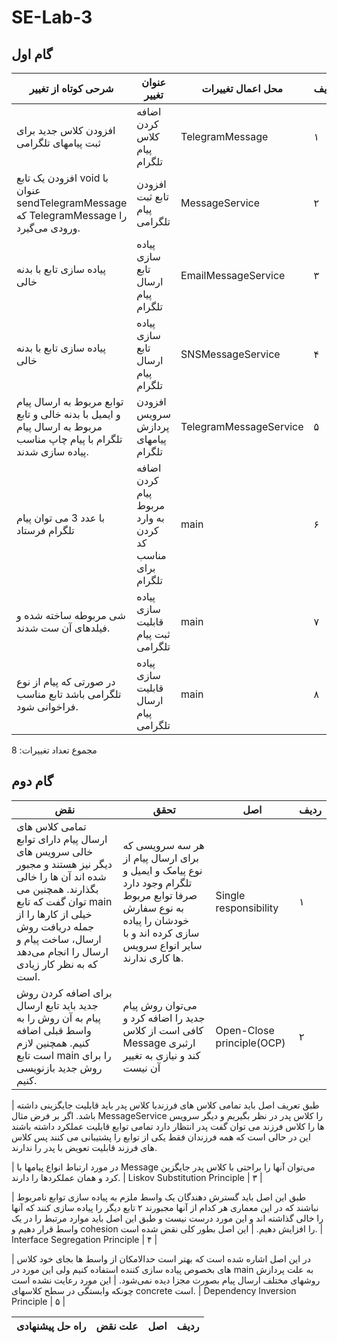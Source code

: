# SE-Lab-3
## گام اول

| شرحی کوتاه از تغییر                                                     | عنوان تغییر                              | محل اعمال تغییرات    | ردیف |
|-------------------------------------------------------------------------|------------------------------------------|----------------------|------|
| افزودن کلاس جدید برای ثبت پیامهای تلگرامی| اضافه کردن کلاس پیام تلگرام             | TelegramMessage  | ۱    |
| افزودن یک تابع void با عنوان sendTelegramMessage که TelegramMessage را ورودی می‌گیرد.                       | افزودن تابع ثبت پیام تلگرامی              | MessageService        | ۲    |
| پیاده سازی تابع با بدنه خالی                   | پیاده سازی تابع ارسال پیام تلگرام                | EmailMessageService        | ۳    |
| پیاده سازی تابع با بدنه خالی                   | پیاده سازی تابع ارسال پیام تلگرام          | SNSMessageService | ۴    |
| توابع مربوط به ارسال پیام و ایمیل با بدنه خالی و تابع مربوط به ارسال پیام تلگرام با پیام چاپ مناسب پیاده سازی شدند.                              | افزودن سرویس پردازش پیامهای تلگرام             | TelegramMessageService | ۵    |
| با عدد 3 می توان پیام تلگرام فرستاد                            | اضافه کردن پیام مربوط به وارد کردن کد مناسب برای تلگرام          | main | ۶    |
| شی مربوطه ساخته شده و فیلدهای آن ست شدند.                               | پیاده سازی قابلیت ثبت پیام تلگرامی           | main | ۷    |
| در صورتی که پیام از نوع تلگرامی باشد تابع مناسب فراخوانی شود.                      | پیاده سازی قابلیت ارسال پیام تلگرامی          | main  | ۸    |


مجموع تعداد تغییرات: 8

## گام دوم

| نقض | تحقق | اصل | ردیف |
|---------------------------------------------------------------------------------------------------------------------------------------------------------------------------------------------------------------------------------------------------------------------------------------------------------------------------------------------------------------------------------------------------------------------------------------------------------------------------------------------------------------------------------------------------------------------------------------------------------------------------------------------------------------------------------------------------------------------------------------|--------------------------------------------------------------------------------------------------------------------------------------------------------------------------------------------|---------------------------------|------|
| تمامی کلاس های ارسال پیام دارای توابع خالی سرویس های دیگر نیز هستند و مجبور شده اند آن ها را خالی بگذارند. همچنین می توان گفت که تابع main خیلی از کارها را از جمله دریافت روش ارسال، ساخت پیام و ارسال را انجام می‌دهد که به نظر کار زیادی است. | هر سه سرویسی که برای ارسال پیام از نوع پیامک و ایمیل و تلگرام وجود دارد صرفا توابع مربوط به نوع سفارش خودشان را پیاده سازی کرده اند و با سایر انواع سرویس ها کاری ندارند.                              | Single responsibility           | ۱    |
| برای اضافه کردن روش جدید باید تابع ارسال پیام به آن روش را به واسط قبلی اضافه کنیم. همچنین لازم است تابع main را برای روش جدید بازنویسی کنیم. | می‌توان روش پیام جدید را اضافه کرد و کافی است از کلاس Message ارثبری کند و نیازی به تغییر آن نیست        | Open-Close principle(OCP)       | ۲    |

| طبق تعریف اصل باید تمامی کلاس های فرزندبا کلاس پدر باید قابلیت جایگزینی داشته باشد. اگر بر فرض مثال MessageService را کلاس پدر در نظر بگیریم و دیگر سرویس ها را کلاس فرزند می توان گفت پدر انتظار دارد تمامی توابع قابلیت عملکرد داشته باشند این در حالی است که همه فرزندان فقط یکی از توابع را پشتیبانی می کنند پس کلاس های فرزند قابلیت تعویض با پدر را ندارند. 

| در مورد ارتباط انواع پیامها با Message می‌توان آنها را براحتی با کلاس پدر جایگزین کرد و همان عملکردها را دارند. | Liskov Substitution Principle   | ۳    |

| طبق این اصل باید گسترش دهندگان یک واسط ملزم به پیاده سازی توابع نامربوط نباشند که در این معماری هر کدام از آنها مجبورند ۲ تابع دیگر را پیاده سازی کنند که آنها را خالی گذاشته اند و این مورد درست نیست و طبق این اصل باید موارد مرتبط را در یک واسط قرار دهیم و cohesion را افزایش دهیم. | این اصل بطور کلی نقض شده است. | Interface Segregation Principle | ۴    |

| در این اصل اشاره شده است که بهتر است حدالامکان از واسط ها بجای خود کلاس های بخصوص پیاده سازی کننده استفاده کنیم ولی این مورد در main به علت پردازش روشهای مختلف ارسال پیام بصورت مجزا دیده نمی‌شود. | این مورد رعایت نشده است چونکه وابستگی در سطح کلاسهای concrete است. | Dependency Inversion Principle  | ۵    |


| راه حل پیشنهادی                                | علت نقض                                                       | اصل | ردیف |
|------------------------------------------------|---------------------------------------------------------------|-----|------| 

